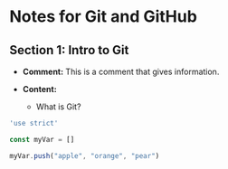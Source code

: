 # Notes for Git and GitHub

## Section 1: Intro to Git

- **Comment:** This is a comment that gives information.

- **Content:**
    - What is Git?

```js
'use strict'

const myVar = []

myVar.push("apple", "orange", "pear")
```